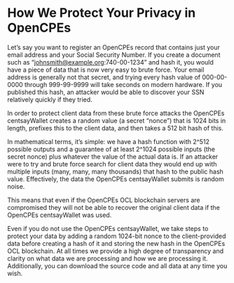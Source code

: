 # How We Protect Your Privacy in OpenCPEs

Let’s say you want to register an OpenCPEs record that contains just your email address and your Social Security Number. If you create a document such as “johnsmith@example.org:740-00-1234” and hash it, you would have a piece of data that is now very easy to brute force. Your email address is generally not that secret, and trying every hash value of 000-00-0000 through 999-99-9999 will take seconds on modern hardware. If you published this hash, an attacker would be able to discover your SSN relatively quickly if they tried.

In order to protect client data from these brute force attacks the OpenCPEs centsayWallet creates a random value (a secret “nonce”) that is 1024 bits in length, prefixes this to the client data, and then takes a 512 bit hash of this.

In mathematical terms, it’s simple: we have a hash function with 2^512 possible outputs and a guarantee of at least 2^1024 possible inputs (the secret nonce) plus whatever the value of the actual data is. If an attacker were to try and brute force search for client data they would end up with multiple inputs (many, many, many thousands) that hash to the public hash value. Effectively, the data the OpenCPEs centsayWallet submits is random noise.

This means that even if the OpenCPEs OCL blockchain servers are compromised they will not be able to recover the original client data if the OpenCPEs centsayWallet was used.

Even if you do not use the OpenCPEs centsayWallet, we take steps to protect your data by adding a random 1024-bit nonce to the client-provided data before creating a hash of it and storing the new hash in the OpenCPEs OCL blockchain. At all times we provide a high degree of transparency and clarity on what data we are processing and how we are processing it. Additionally, you can download the source code and all data at any time you wish.

